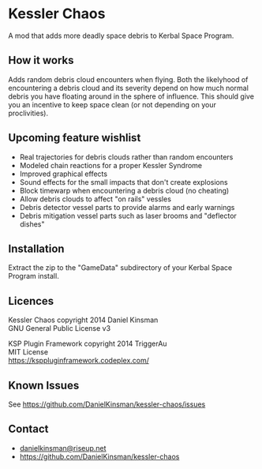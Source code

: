 Kessler Chaos
=============

A mod that adds more deadly space debris to Kerbal Space Program.

How it works
------------

Adds random debris cloud encounters when flying. Both the likelyhood of
encountering a debris cloud and its severity depend on how much
normal debris you have floating around in the sphere of influence.
This should give you an incentive to keep space clean (or not
depending on your proclivities).

Upcoming feature wishlist
-------------------------

* Real trajectories for debris clouds rather than random encounters
* Modeled chain reactions for a proper Kessler Syndrome
* Improved graphical effects
* Sound effects for the small impacts that don't create explosions
* Block timewarp when encountering a debris cloud (no cheating)
* Allow debris clouds to affect "on rails" vessles
* Debris detector vessel parts to provide alarms and early warnings
* Debris mitigation vessel parts such as laser brooms and "deflector dishes"

Installation
------------

Extract the zip to the "GameData" subdirectory of your Kerbal Space Program install.

Licences
--------

Kessler Chaos copyright 2014 Daniel Kinsman  
GNU General Public License v3

KSP Plugin Framework copyright 2014 TriggerAu  
MIT License  
https://ksppluginframework.codeplex.com/

Known Issues
------------

See https://github.com/DanielKinsman/kessler-chaos/issues

Contact
-------

* danielkinsman@riseup.net
* https://github.com/DanielKinsman/kessler-chaos


